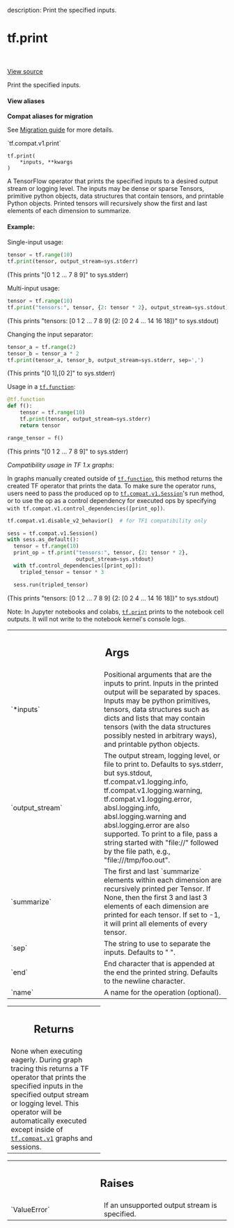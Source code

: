description: Print the specified inputs.

<div itemscope itemtype="http://developers.google.com/ReferenceObject">
<meta itemprop="name" content="tf.print" />
<meta itemprop="path" content="Stable" />
</div>

# tf.print

<!-- Insert buttons and diff -->

<table class="tfo-notebook-buttons tfo-api nocontent" align="left">

</table>

<a target="_blank" class="external" href="/code/stable/tensorflow/python/ops/logging_ops.py">View source</a>



Print the specified inputs.

<section class="expandable">
  <h4 class="showalways">View aliases</h4>
  <p>
<b>Compat aliases for migration</b>
<p>See
<a href="https://www.tensorflow.org/guide/migrate">Migration guide</a> for
more details.</p>
<p>`tf.compat.v1.print`</p>
</p>
</section>

<pre class="devsite-click-to-copy prettyprint lang-py tfo-signature-link">
<code>tf.print(
    *inputs, **kwargs
)
</code></pre>



<!-- Placeholder for "Used in" -->

A TensorFlow operator that prints the specified inputs to a desired
output stream or logging level. The inputs may be dense or sparse Tensors,
primitive python objects, data structures that contain tensors, and printable
Python objects. Printed tensors will recursively show the first and last
elements of each dimension to summarize.

#### Example:

Single-input usage:

```python
tensor = tf.range(10)
tf.print(tensor, output_stream=sys.stderr)
```

(This prints "[0 1 2 ... 7 8 9]" to sys.stderr)

Multi-input usage:

```python
tensor = tf.range(10)
tf.print("tensors:", tensor, {2: tensor * 2}, output_stream=sys.stdout)
```

(This prints "tensors: [0 1 2 ... 7 8 9] {2: [0 2 4 ... 14 16 18]}" to
sys.stdout)

Changing the input separator:
```python
tensor_a = tf.range(2)
tensor_b = tensor_a * 2
tf.print(tensor_a, tensor_b, output_stream=sys.stderr, sep=',')
```

(This prints "[0 1],[0 2]" to sys.stderr)

Usage in a <a href="../tf/function.md"><code>tf.function</code></a>:

```python
@tf.function
def f():
    tensor = tf.range(10)
    tf.print(tensor, output_stream=sys.stderr)
    return tensor

range_tensor = f()
```

(This prints "[0 1 2 ... 7 8 9]" to sys.stderr)


*Compatibility usage in TF 1.x graphs*:

  In graphs manually created outside of <a href="../tf/function.md"><code>tf.function</code></a>, this method returns
  the created TF operator that prints the data. To make sure the
  operator runs, users need to pass the produced op to
  <a href="../tf/compat/v1/Session.md"><code>tf.compat.v1.Session</code></a>'s run method, or to use the op as a control
  dependency for executed ops by specifying
  `with tf.compat.v1.control_dependencies([print_op])`.

  ```python
  tf.compat.v1.disable_v2_behavior()  # for TF1 compatibility only

  sess = tf.compat.v1.Session()
  with sess.as_default():
    tensor = tf.range(10)
    print_op = tf.print("tensors:", tensor, {2: tensor * 2},
                        output_stream=sys.stdout)
    with tf.control_dependencies([print_op]):
      tripled_tensor = tensor * 3

    sess.run(tripled_tensor)
  ```

  (This prints "tensors: [0 1 2 ... 7 8 9] {2: [0 2 4 ... 14 16 18]}" to
  sys.stdout)

Note: In Jupyter notebooks and colabs, <a href="../tf/print.md"><code>tf.print</code></a> prints to the notebook
  cell outputs. It will not write to the notebook kernel's console logs.

<!-- Tabular view -->
 <table class="responsive fixed orange">
<colgroup><col width="214px"><col></colgroup>
<tr><th colspan="2"><h2 class="add-link">Args</h2></th></tr>

<tr>
<td>
`*inputs`
</td>
<td>
Positional arguments that are the inputs to print. Inputs in the
printed output will be separated by spaces. Inputs may be python
primitives, tensors, data structures such as dicts and lists that may
contain tensors (with the data structures possibly nested in arbitrary
ways), and printable python objects.
</td>
</tr><tr>
<td>
`output_stream`
</td>
<td>
The output stream, logging level, or file to print to.
Defaults to sys.stderr, but sys.stdout, tf.compat.v1.logging.info,
tf.compat.v1.logging.warning, tf.compat.v1.logging.error,
absl.logging.info, absl.logging.warning and absl.logging.error are also
supported. To print to a file, pass a string started with "file://"
followed by the file path, e.g., "file:///tmp/foo.out".
</td>
</tr><tr>
<td>
`summarize`
</td>
<td>
The first and last `summarize` elements within each dimension are
recursively printed per Tensor. If None, then the first 3 and last 3
elements of each dimension are printed for each tensor. If set to -1, it
will print all elements of every tensor.
</td>
</tr><tr>
<td>
`sep`
</td>
<td>
The string to use to separate the inputs. Defaults to " ".
</td>
</tr><tr>
<td>
`end`
</td>
<td>
End character that is appended at the end the printed string. Defaults
to the newline character.
</td>
</tr><tr>
<td>
`name`
</td>
<td>
A name for the operation (optional).
</td>
</tr>
</table>



<!-- Tabular view -->
 <table class="responsive fixed orange">
<colgroup><col width="214px"><col></colgroup>
<tr><th colspan="2"><h2 class="add-link">Returns</h2></th></tr>
<tr class="alt">
<td colspan="2">
None when executing eagerly. During graph tracing this returns
a TF operator that prints the specified inputs in the specified output
stream or logging level. This operator will be automatically executed
except inside of <a href="../tf/compat/v1.md"><code>tf.compat.v1</code></a> graphs and sessions.
</td>
</tr>

</table>



<!-- Tabular view -->
 <table class="responsive fixed orange">
<colgroup><col width="214px"><col></colgroup>
<tr><th colspan="2"><h2 class="add-link">Raises</h2></th></tr>

<tr>
<td>
`ValueError`
</td>
<td>
If an unsupported output stream is specified.
</td>
</tr>
</table>

